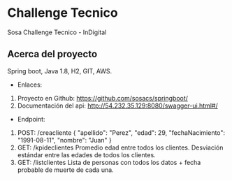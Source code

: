 # Challenge Tecnico
Sosa Challenge Tecnico - InDigital

## Acerca del proyecto
Spring boot, Java 1.8, H2, GIT, AWS.

- Enlaces:
1. Proyecto en Github: https://github.com/sosacs/springboot/
2. Documentación del api: http://54.232.35.129:8080/swagger-ui.html#/


- Endpoint:
1. POST: /creacliente
{
  "apellido": "Perez",
  "edad": 29,
  "fechaNacimiento": "1991-08-11",
  "nombre": "Juan"
}
2. GET: /kpideclientes
Promedio edad entre todos los clientes.
Desviación estándar entre las edades de todos los clientes.
3. GET: /listclientes
Lista de personas con todos los datos + fecha probable de muerte de cada una.